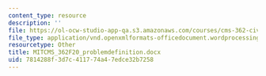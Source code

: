 ```yaml
---
content_type: resource
description: ''
file: https://ol-ocw-studio-app-qa.s3.amazonaws.com/courses/cms-362-civic-media-codesign-studio-fall-2020/7814288f3d7c411774a47edce32b7258_MITCMS_362F20_problemdefinition.docx
file_type: application/vnd.openxmlformats-officedocument.wordprocessingml.document
resourcetype: Other
title: MITCMS_362F20_problemdefinition.docx
uid: 7814288f-3d7c-4117-74a4-7edce32b7258
---
```

